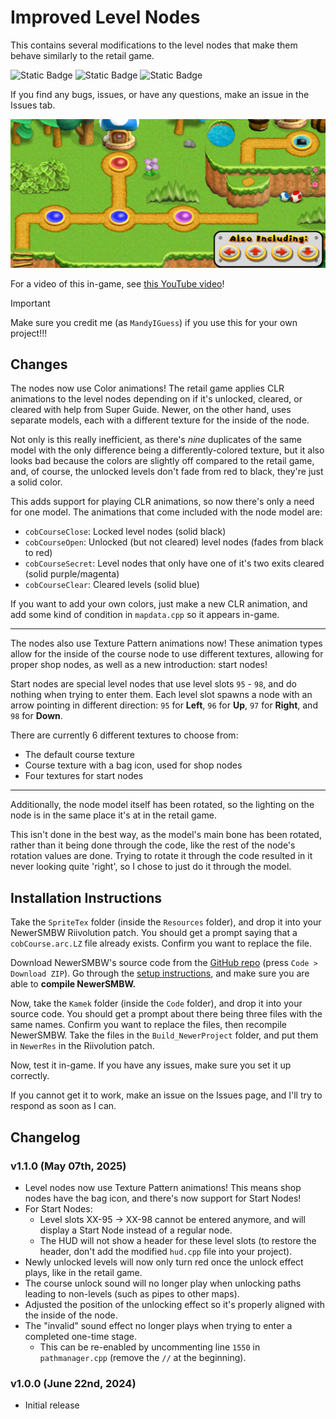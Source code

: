 # Improved Level Nodes
This contains several modifications to the level nodes that make them behave similarly to the retail game.

![Static Badge](https://img.shields.io/badge/Version-1.1.0-default)
![Static Badge](https://img.shields.io/badge/Supports-NewerSMBW%20(1.3.0)-maroon)
![Static Badge](https://img.shields.io/badge/Modifies-World%20Maps%20(Koopatlas)-25a86d)

If you find any bugs, issues, or have any questions, make an issue in the Issues tab.

![Screenshot of the different colored level nodes next to each other.](/Improved-Level-Nodes/image.png)

For a video of this in-game, see [this YouTube video](https://youtu.be/JccIT9YbMeg)!

>[!IMPORTANT]
> Make sure you credit me (as `MandyIGuess`) if you use this for your own project!!!

## Changes
The nodes now use Color animations! The retail game applies CLR animations to the level nodes depending on if it's unlocked, cleared, or
cleared with help from Super Guide. Newer, on the other hand, uses separate models, each with a different texture for the inside of the node.

Not only is this really inefficient, as there's *nine* duplicates of the same model with the only difference being a differently-colored texture,
but it also looks bad because the colors are slightly off compared to the retail game, and, of course, the unlocked levels don't fade from red to black,
they're just a solid color.

This adds support for playing CLR animations, so now there's only a need for one model. The animations that come included with the node model are:
- `cobCourseClose`: Locked level nodes (solid black)
- `cobCourseOpen`: Unlocked (but not cleared) level nodes (fades from black to red)
- `cobCourseSecret`: Level nodes that only have one of it's two exits cleared (solid purple/magenta)
- `cobCourseClear`: Cleared levels (solid blue)

If you want to add your own colors, just make a new CLR animation, and add some kind of condition in `mapdata.cpp` so it appears in-game.

---
The nodes also use Texture Pattern animations now! These animation types allow for the inside of the course node to use different
textures, allowing for proper shop nodes, as well as a new introduction: start nodes!

Start nodes are special level nodes that use level slots `95` - `98`, and do nothing when trying to enter them. Each level slot spawns a node with
an arrow pointing in different direction: `95` for **Left**, `96` for **Up**, `97` for **Right**, and `98` for **Down**.

There are currently 6 different textures to choose from:
- The default course texture
- Course texture with a bag icon, used for shop nodes
- Four textures for start nodes

---
Additionally, the node model itself has been rotated, so the lighting on the node is in the same place it's at in the retail game.

This isn't done in the best way, as the model's main bone has been rotated, rather than it being done through the code, like the rest of the
node's rotation values are done. Trying to rotate it through the code resulted in it never looking quite 'right', so I chose to just do it through
the model.

## Installation Instructions
Take the `SpriteTex` folder (inside the `Resources` folder), and drop it into your NewerSMBW Riivolution patch. You should get a prompt
saying that a `cobCourse.arc.LZ` file already exists. Confirm you want to replace the file.

Download NewerSMBW's source code from the [GitHub repo][newerGit] (press `Code > Download ZIP`). Go through the [setup instructions][newerSetup], and make sure
you are able to **compile NewerSMBW.**

Now, take the `Kamek` folder (inside the `Code` folder), and drop it into your source code. You should get a prompt about there being three files with the same
names. Confirm you want to replace the files, then recompile NewerSMBW. Take the files in the `Build_NewerProject` folder, and put them in `NewerRes` in the
Riivolution patch.

Now, test it in-game. If you have any issues, make sure you set it up correctly.

If you cannot get it to work, make an issue on the Issues page, and I'll try to respond as soon as I can.

## Changelog

### v1.1.0 (May 07th, 2025)
- Level nodes now use Texture Pattern animations! This means shop nodes have the bag icon, and there's now support for Start Nodes!
- For Start Nodes:
  - Level slots XX-95 -> XX-98 cannot be entered anymore, and will display a Start Node instead of a regular node.
  - The HUD will not show a header for these level slots (to restore the header, don't add the modified `hud.cpp` file into your project).
- Newly unlocked levels will now only turn red once the unlock effect plays, like in the retail game.
- The course unlock sound will no longer play when unlocking paths leading to non-levels (such as pipes to other maps).
- Adjusted the position of the unlocking effect so it's properly aligned with the inside of the node.
- The "invalid" sound effect no longer plays when trying to enter a completed one-time stage.
  - This can be re-enabled by uncommenting line `1550` in `pathmanager.cpp` (remove the `//` at the beginning).

### v1.0.0 (June 22nd, 2024)
- Initial release

[newerGit]: https://github.com/Newer-Team/NewerSMBW
[newerSetup]: https://github.com/Newer-Team/NewerSMBW?tab=readme-ov-file#installation